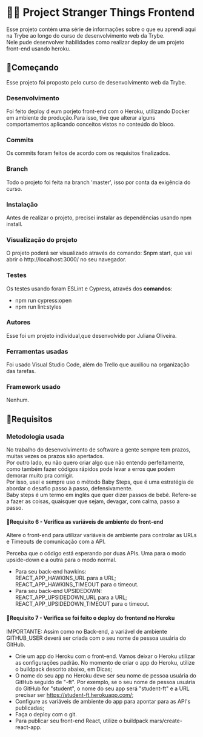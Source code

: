 # 	:woman_technologist: Project Stranger Things Frontend



Esse projeto contém uma série de informações sobre o que eu aprendi aqui na Trybe ao longo do curso de desenvolvimento web da Trybe. <br>Nele pude desenvolver habilidades como realizar deploy de um projeto front-end usando heroku.

## :rocket:Começando
Esse projeto foi proposto pelo curso de desenvolvimento web da Trybe.
### Desenvolvimento
Foi feito deploy d eum porjeto front-end com o Heroku, utilizando Docker em ambiente de produção.Para isso, tive que alterar alguns comportamentos aplicando conceitos vistos no conteúdo do bloco.
### Commits
Os commits foram feitos de acordo com os requisitos finalizados.
### Branch
Todo o projeto foi feita na branch 'master', isso por conta da exigência do curso.
### Instalação
Antes de realizar o projeto, precisei instalar as dependências usando npm install.
### Visualização do projeto
O projeto poderá ser visualizado através do comando: $npm start, que vai abrir o http://localhost:3000/ no seu navegador.
### Testes
Os testes usando foram ESLint e Cypress, através dos **comandos**: <br>
* npm run cypress:open <br>
* npm run lint:styles
### Autores
Esse foi um projeto individual,que desenvolvido por Juliana Oliveira.
### Ferramentas usadas
Foi usado Visual Studio Code, além do Trello que auxiliou na organização das tarefas.
### Framework usado
Nenhum.

## :footprints:Requisitos
### Metodologia usada
No trabalho do desenvolvimento de software a gente sempre tem prazos, muitas vezes os prazos são apertados.<br>
Por outro lado, eu não quero criar algo que não entendo perfeitamente, como também fazer códigos rápidos pode levar a erros que podem demorar muito pra corrigir.<br>
Por isso, usei e sempre uso o método Baby Steps, que é uma estratégia de abordar o desafio passo à passo, defensivamente.<br>
Baby steps é um termo em inglês que quer dizer passos de bebê. Refere-se a fazer as coisas, quaisquer que sejam, devagar, com calma, passo a passo.
#### :footprints:Requisito 6 - Verifica as variáveis de ambiente do front-end
Altere o front-end para utilizar variáveis de ambiente para controlar as URLs e Timeouts de comunicação com a API.

Perceba que o código está esperando por duas APIs. Uma para o modo upside-down e a outra para o modo normal.
* Para seu back-end hawkins:<br>REACT_APP_HAWKINS_URL para a URL;<br>REACT_APP_HAWKINS_TIMEOUT para o timeout.<br>
* Para seu back-end UPSIDEDOWN:<br> REACT_APP_UPSIDEDOWN_URL para a URL; <br> REACT_APP_UPSIDEDOWN_TIMEOUT para o timeout.<br>

#### :footprints:Requisito 7 - Verifica se foi feito o deploy do frontend no Heroku
IMPORTANTE: Assim como no Back-end, a variável de ambiente GITHUB_USER deverá ser criada com o seu nome de pessoa usuária do GitHub.
* Crie um app do Heroku com o front-end. Vamos deixar o Heroku utilizar as configurações padrão. No momento de criar o app do Heroku, utilize o buildpack descrito abaixo, em Dicas;
* O nome do seu app no Heroku deve ser seu nome de pessoa usuária do GitHub seguido de "-ft". Por exemplo, se o seu nome de pessoa usuária do GitHub for "student", o nome do seu app será "student-ft" e a URL precisar ser https://student-ft.herokuapp.com/;
* Configure as variáveis de ambiente do app para apontar para as API's publicadas;
* Faça o deploy com o git.
* Para publicar seu front-end React, utilize o buildpack mars/create-react-app.



